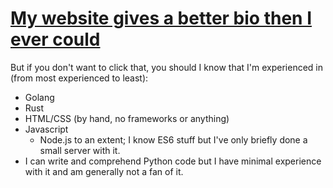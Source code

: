 # [My website gives a better bio then I ever could](https://ioi-xd.net)

But if you don't want to click that, you should I know that I'm experienced in (from most experienced to least):

- Golang
- Rust
- HTML/CSS (by hand, no frameworks or anything)
- Javascript
  - Node.js to an extent; I know ES6 stuff but I've only briefly done a small server with it.
- I can write and comprehend Python code but I have minimal experience with it and am generally not a fan of it.
